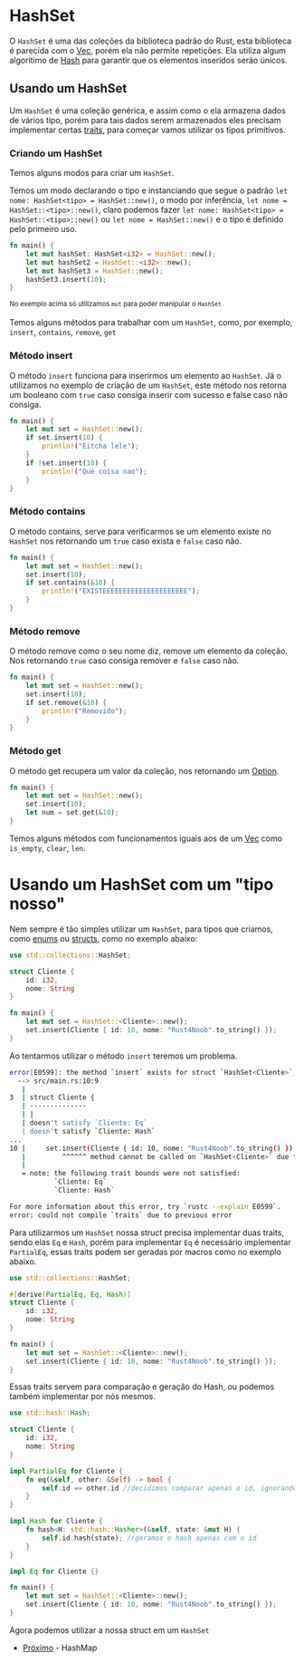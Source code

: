# HashSet

O `HashSet` é uma das coleções da biblioteca padrão do Rust, esta biblioteca é parecida com o [Vec](./08-vec.md), porém ela não permite repetições. Ela utiliza algum algorítimo de [Hash](./https://en.wikipedia.org/wiki/Hash_function) para garantir que os elementos inseridos serão únicos.

## Usando um HashSet

Um `HashSet` é uma coleção genérica, e assim como o ela armazena dados de vários tipo, porém para tais dados serem armazenados eles precisam implementar certas [traits](./06-traits.md), para começar vamos utilizar os tipos primitivos.

### Criando um HashSet

Temos alguns modos para criar um `HashSet`. 

Temos um modo declarando o tipo e instanciando que segue o padrão `let nome: HashSet<tipo> = HashSet::new()`, o modo por inferência, `let nome = HashSet::<tipo>::new()`, claro podemos fazer `let nome: HashSet<tipo> = HashSet::<tipo>::new()` ou `let nome = HashSet::new()` e o tipo é definido pelo primeiro uso.

```rust
fn main() {
    let mut hashSet: HashSet<i32> = HashSet::new();
    let mut hashSet2 = HashSet::<i32>::new();
    let mut hashSet3 = HashSet::new();
    hashSet3.insert(10);
}
```

<small>No exemplo acima só utilizamos `mut` para poder manipular o `HashSet`</small><br><br>
Temos alguns métodos para trabalhar com um `HashSet`, como, por exemplo, `insert`, `contains`, `remove`, `get`

### Método insert

O método `insert` funciona para inserirmos um elemento ao `HashSet`. Já o utilizamos no exemplo de criação de um `HashSet`, este método nos retorna um booleano com `true` caso consiga inserir com sucesso e false caso não consiga.

```rust
fn main() {
    let mut set = HashSet::new();
    if set.insert(10) {
        println!("Eitcha lele");
    }
    if !set.insert(10) {
        println!("Que coisa nao");
    }
}
```

### Método contains

O método contains, serve para verificarmos se um elemento existe no `HashSet` nos retornando um `true` caso exista e `false` caso não.


```rust
fn main() {
    let mut set = HashSet::new();
    set.insert(10);
    if set.contains(&10) {
        println!("EXISTEEEEEEEEEEEEEEEEEEEEE");
    }
}
```

### Método remove

O método remove como o seu nome diz, remove um elemento da coleção. Nos retornando `true` caso consiga remover e `false` caso não.

```rust
fn main() {
    let mut set = HashSet::new();
    set.insert(10);
    if set.remove(&10) {
        println!("Removido");
    }
}
```

### Método get

O método get recupera um valor da coleção, nos retornando um [Option](./07-option.md).

```rust
fn main() {
    let mut set = HashSet::new();
    set.insert(10);
    let num = set.get(&10);
}
```

Temos alguns métodos com funcionamentos iguais aos de um [Vec](./08-vec.md) como `is_empty`, `clear`, `len`.

# Usando um HashSet com um "tipo nosso"

Nem sempre é tão simples utilizar um `HashSet`, para tipos que criamos, como [enums](./02-enums.md) ou [structs](./01-structs.md), como no exemplo abaixo:

```rust
use std::collections::HashSet;

struct Cliente {
    id: i32,
    nome: String
}

fn main() {
    let mut set = HashSet::<Cliente>::new();
    set.insert(Cliente { id: 10, nome: "Rust4Noob".to_string() });
}
```

Ao tentarmos utilizar o método `insert` teremos um problema.

```bash
error[E0599]: the method `insert` exists for struct `HashSet<Cliente>`, but its trait bounds were not satisfied
  --> src/main.rs:10:9
   |
3  | struct Cliente {
   | --------------
   | |
   | doesn't satisfy `Cliente: Eq`
   | doesn't satisfy `Cliente: Hash`
...
10 |     set.insert(Cliente { id: 10, nome: "Rust4Noob".to_string() });
   |         ^^^^^^ method cannot be called on `HashSet<Cliente>` due to unsatisfied trait bounds
   |
   = note: the following trait bounds were not satisfied:
           `Cliente: Eq`
           `Cliente: Hash`

For more information about this error, try `rustc --explain E0599`.
error: could not compile `traits` due to previous error
```

Para utilizarmos um `HashSet` nossa struct precisa implementar duas traits, sendo elas `Eq` e `Hash`, porém para implementar `Eq` é necessário implementar `PartialEq`, essas traits podem ser geradas por macros como no exemplo abaixo.

```rust
use std::collections::HashSet;

#[derive(PartialEq, Eq, Hash)]
struct Cliente {
    id: i32,
    nome: String
}

fn main() {
    let mut set = HashSet::<Cliente>::new();
    set.insert(Cliente { id: 10, nome: "Rust4Noob".to_string() });
}
```

Essas traits servem para comparação e geração do Hash, ou podemos também implementar por nós mesmos.

```rust
use std::hash::Hash;

struct Cliente {
    id: i32,
    nome: String
}

impl PartialEq for Cliente {
    fn eq(&self, other: &Self) -> bool {
        self.id == other.id //decidimos comparar apenas o id, ignorando o nome
    }
}

impl Hash for Cliente {
    fn hash<H: std::hash::Hasher>(&self, state: &mut H) {
        self.id.hash(state); //geramos o hash apenas com o id
    }
}

impl Eq for Cliente {}

fn main() {
    let mut set = HashSet::<Cliente>::new();
    set.insert(Cliente { id: 10, nome: "Rust4Noob".to_string() });
}
```

Agora podemos utilizar a nossa struct em um `HashSet`

- [Próximo](./10-hashmap.md) - HashMap